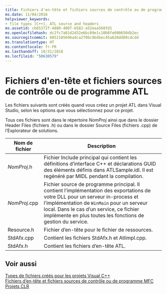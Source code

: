 ```yaml
---
title: Fichiers d'en-tête et fichiers sources de contrôle ou de programme ATL
ms.date: 11/04/2016
helpviewer_keywords:
- file types [C++], ATL source and headers
ms.assetid: cb65372f-4880-4007-b582-a52eaa568fd1
ms.openlocfilehash: dc2fc7a81d2d32e6bc89e1c10b8fe090650db2ec
ms.sourcegitcommit: 6052185696adca270bc9bdbec45a626dd89cdcdd
ms.translationtype: HT
ms.contentlocale: fr-FR
ms.lasthandoff: 10/31/2018
ms.locfileid: "50630579"
---
```

# <a name="atl-program-or-control-source-and-header-files"></a>Fichiers d'en-tête et fichiers sources de contrôle ou de programme ATL

Les fichiers suivants sont créés quand vous créez un projet ATL dans Visual Studio, selon les options que vous sélectionnez pour ce projet.

Tous ces fichiers sont dans le répertoire *NomProj* ainsi que dans le dossier Header Files (fichiers .h) ou dans le dossier Source Files (fichiers .cpp) de l’Explorateur de solutions.

|Nom de fichier|Description|
|---------------|-----------------|
|*NomProj*.h|Fichier Include principal qui contient les définitions d’interface C++ et déclarations GUID des éléments définis dans ATLSample.idl. Il est regénéré par MIDL pendant la compilation.|
|*NomProj*.cpp|Fichier source de programme principal. Il contient l’implémentation des exportations de votre DLL pour un serveur in-process et l’implémentation de `WinMain` pour un serveur local. Dans le cas d’un service, ce fichier implémente en plus toutes les fonctions de gestion du service.|
|Resource.h|Fichier d’en-tête pour le fichier de ressources.|
|StdAfx.cpp|Contient les fichiers StdAfx.h et Atlimpl.cpp.|
|StdAfx.h|Contient les fichiers d’en-tête ATL.|

## <a name="see-also"></a>Voir aussi

[Types de fichiers créés pour les projets Visual C++](../ide/file-types-created-for-visual-cpp-projects.md)<br>
[Fichiers d’en-tête et fichiers sources de contrôle ou de programme MFC](../ide/mfc-program-or-control-source-and-header-files.md)<br>
[Projets CLR](../ide/files-created-for-clr-projects.md)